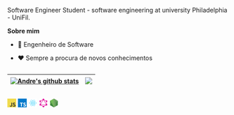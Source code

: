 

Software Engineer Student - software engineering at university Philadelphia - UniFil.

**Sobre mim**

- 💼 Engenheiro de Software

- ❤️ Sempre a procura de novos conhecimentos

  ##

| <a href="https://github.com/Andre-Bigaran/github-readme-stats"><img align="center" src="https://github-readme-stats.vercel.app/api?username=Andre-Bigaran&show_icons=true&include_all_commits=true&theme=buefy&hide_border=true" alt="Andre's github stats" /></a> | <a href="https://github.com/Andre-Bigaran/github-readme-stats"><img align="center" src="https://github-readme-stats.vercel.app/api/top-langs/?username=Andre-Bigaran&layout=compact&theme=buefy&hide_border=true" /></a> |
| ------------- | ------------- |
  
##

<code><img height="20" src="https://raw.githubusercontent.com/github/explore/80688e429a7d4ef2fca1e82350fe8e3517d3494d/topics/javascript/javascript.png"></code>
<code><img height="20" src="https://raw.githubusercontent.com/github/explore/80688e429a7d4ef2fca1e82350fe8e3517d3494d/topics/typescript/typescript.png"></code>
<code><img height="20" src="https://raw.githubusercontent.com/github/explore/80688e429a7d4ef2fca1e82350fe8e3517d3494d/topics/react/react.png"></code>
<code><img height="20" src="https://raw.githubusercontent.com/github/explore/5c058a388828bb5fde0bcafd4bc867b5bb3f26f3/topics/graphql/graphql.png"></code>
<code><img height="20" src="https://raw.githubusercontent.com/github/explore/80688e429a7d4ef2fca1e82350fe8e3517d3494d/topics/nodejs/nodejs.png"></code>    

 


